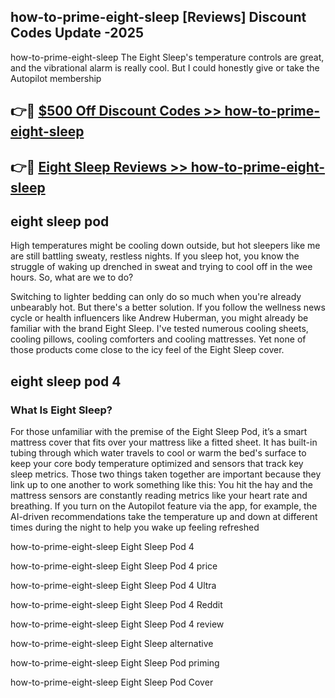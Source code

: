 ## how-to-prime-eight-sleep [Reviews​] Discount Codes Update -2025

how-to-prime-eight-sleep The Eight Sleep's temperature controls are great, and the vibrational alarm is really cool. But I could honestly give or take the Autopilot membership

## 👉🔴 [$500 Off Discount Codes >> how-to-prime-eight-sleep](http://download.freeplayer.one?title=how-to-prime-eight-sleep&ref=18-ES)

## 👉🔴 [Eight Sleep Reviews >> how-to-prime-eight-sleep](http://download.freeplayer.one?title=how-to-prime-eight-sleep&ref=18-ES)

## eight sleep pod

High temperatures might be cooling down outside, but hot sleepers like me are still battling sweaty, restless nights. If you sleep hot, you know the struggle of waking up drenched in sweat and trying to cool off in the wee hours. So, what are we to do?

Switching to lighter bedding can only do so much when you're already unbearably hot. But there's a better solution. If you follow the wellness news cycle or health influencers like Andrew Huberman, you might already be familiar with the brand Eight Sleep. I've tested numerous cooling sheets, cooling pillows, cooling comforters and cooling mattresses. Yet none of those products come close to the icy feel of the Eight Sleep cover.

## eight sleep pod 4

### What Is Eight Sleep?

For those unfamiliar with the premise of the Eight Sleep Pod, it’s a smart mattress cover that fits over your mattress like a fitted sheet. It has built-in tubing through which water travels to cool or warm the bed's surface to keep your core body temperature optimized and sensors that track key sleep metrics. Those two things taken together are important because they link up to one another to work something like this: You hit the hay and the mattress sensors are constantly reading metrics like your heart rate and breathing. If you turn on the Autopilot feature via the app, for example, the AI-driven recommendations take the temperature up and down at different times during the night to help you wake up feeling refreshed

how-to-prime-eight-sleep Eight Sleep Pod 4

how-to-prime-eight-sleep Eight Sleep Pod 4 price

how-to-prime-eight-sleep Eight Sleep Pod 4 Ultra

how-to-prime-eight-sleep Eight Sleep Pod 4 Reddit

how-to-prime-eight-sleep Eight Sleep Pod 4 review

how-to-prime-eight-sleep Eight Sleep alternative

how-to-prime-eight-sleep Eight Sleep Pod priming

how-to-prime-eight-sleep Eight Sleep Pod Cover